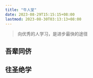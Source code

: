 ```yaml
---
title: "牛人堂"
date: 2023-08-29T15:15:15+08:00
lastmod: 2023-08-30T03:13:13+08:00
---
```


> 向优秀的人学习，是进步最快的途径

## 吾辈同侪

## 往圣绝学
